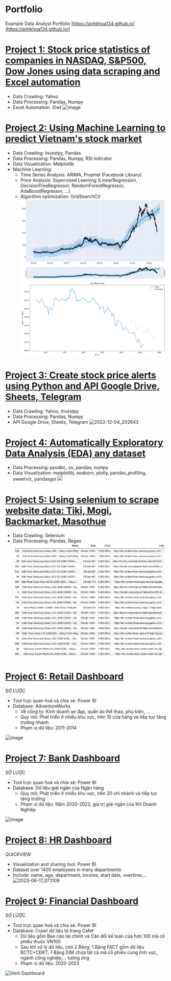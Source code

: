 
# Portfolio
Example Data Analyst Portfolio
[https://anhkhoa134.github.io](https://anhkhoa134.github.io/)


#
# [Project 1: Stock price statistics of companies in NASDAQ, S&P500, Dow Jones using data scraping and Excel automation](https://github.com/anhkhoa134/portfolio/tree/main/Project_1)
* Data Crawling: Yahoo
* Data Processing: Pandas, Numpy
* Excel Automation: Xlwt
![image](https://user-images.githubusercontent.com/108108639/215115100-77de0562-f668-4721-8c69-642121b4b3d5.png)

# [Project 2: Using Machine Learning to predict Vietnam's stock market](https://github.com/anhkhoa134/portfolio/blob/main/Project_2)
* Data Crawling: Investpy, Pandas
* Data Processing: Pandas, Numpy, RSI indicator
* Data Visualization: Matplotlib
* Machine Learning:
  * Time Series Analysis: ARIMA, Prophet (Facebook Library)
  * Price Analysis: Supervised Learning (LinearRegression, DecisionTreeRegressor, RandomForestRegressor, AdaBoostRegressor, ...)
  * Algorithm optimization: GridSearchCV
![Prophet Chart](https://raw.githubusercontent.com/anhkhoa134/portfolio/main/Project_1/images/2022-06-25_183113.png)
![Plot Chart](https://raw.githubusercontent.com/anhkhoa134/portfolio/main/Project_1/images/2022-06-25_211443.png)

#
# [Project 3: Create stock price alerts using Python and API Google Drive, Sheets, Telegram](https://github.com/anhkhoa134/portfolio/tree/main/Project_3)
* Data Crawling: Yahoo, Investpy
* Data Processing: Pandas, Numpy
* API Google Drive, Sheets, Telegram
![2022-12-04_202643](https://user-images.githubusercontent.com/108108639/215137534-5cb2e6c1-0c12-4bf0-82dd-80a58fb02d0c.png)

# 
# [Project 4: Automatically Exploratory Data Analysis (EDA) any dataset](https://github.com/anhkhoa134/portfolio/tree/main/Project_4)
* Data Processing: pyodbc, os, pandas, numpy
* Data Visualization: matplotlib, seaborn, plotly, pandas_profiling, sweetviz, pandasgui
![](https://github-production-user-asset-6210df.s3.amazonaws.com/108108639/258454229-57bc03dc-81c8-408d-a745-5851f5565100.png)

# 
# [Project 5: Using selenium to scrape website data: Tiki, Mogi, Backmarket, Masothue](https://github.com/anhkhoa134/portfolio/tree/main/Project_5)
* Data Crawling: Selenium
* Data Processing: Pandas, Regex
![](https://raw.githubusercontent.com/anhkhoa134/portfolio/main/Project_2/images/2022-06-30_004602.png)

#
# [Project 6: Retail Dashboard](https://github.com/anhkhoa134/portfolio/tree/main/Project_6)
SƠ LƯỢC
* Tool trực quan hoá và chia sẻ: Power BI
* Database: AdventureWorks
  * Về công ty: Kinh doanh xe đạp, quần áo thể thao, phụ kiện, ...
  * Quy mô: Phát triển ở nhiều khu vực, trên 10 cửa hàng và tiếp tục tăng trưởng nhanh
  * Phạm vị dữ liệu: 2011-2014

![image](https://github.com/anhkhoa134/portfolio/assets/108108639/7754243b-6983-4cda-92c3-66a823060edc)

#
# [Project 7: Bank Dashboard](https://github.com/anhkhoa134/portfolio/tree/main/Project_7)
SƠ LƯỢC
* Tool trực quan hoá và chia sẻ: Power BI
* Database: Dữ liệu giải ngân của Ngân hàng
  * Quy mô: Phát triển ở nhiều khu vực, trên 20 chi nhánh và tiếp tục tăng trưởng
  * Phạm vị dữ liệu: Năm 2020-2022, giá trị giải ngân của KH Doanh Nghiệp

![image](https://github.com/anhkhoa134/portfolio/assets/108108639/ea3bca45-d71d-4778-af90-62b0f9f1aa40)

# [Project 8: HR Dashboard](https://github.com/anhkhoa134/portfolio/tree/main/Project_8)
QUICKVIEW
* Visualization and sharing tool: Power BI
* Dataset over 1400 employees in many departments
* Include: name, age, department, income, start date, overtime,...
![2023-06-17_073109](https://github.com/anhkhoa134/portfolio/assets/108108639/0f3ac283-1968-4082-b06c-a4fca950e4b2)

# [Project 9: Financial Dashboard](https://github.com/anhkhoa134/portfolio/tree/main/Project_9)
SƠ LƯỢC
* Tool trực quan hoá và chia sẻ: Power BI
* Database: Crawl dữ liệu từ trang Cafef
  * Dữ liệu gồm Báo cáo tài chính và Cân đối kế toán của hơn 100 mã cố phiếu thuộc VN100
  * Sau khi xử lý dữ liệu, còn 2 Bảng: 1 Bảng FACT gồm dữ liệu BCTC+CĐKT, 1 Bảng DIM chứa tất cả mã cổ phiếu cùng lĩnh vực, ngành công nghiệp,... tương ứng
  * Phạm vị dữ liệu: 2020-2023

![Hinh Dashboard](https://github.com/anhkhoa134/portfolio/assets/108108639/044714e6-c279-4452-843b-2e1d201f9f25)
